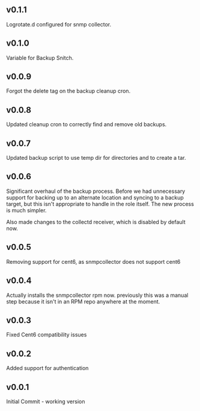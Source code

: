 v0.1.1
---------------------------
Logrotate.d configured for snmp collector.

v0.1.0
---------------------------
Variable for Backup Snitch. 

v0.0.9
---------------------------
Forgot the delete tag on the backup cleanup cron. 

v0.0.8
---------------------------
Updated cleanup cron to correctly find and remove old backups.

v0.0.7
---------------------------
Updated backup script to use temp dir for directories and to create a tar.

v0.0.6
---------------------------
Significant overhaul of the backup process. Before we had unnecessary support
for backing up to an alternate location and syncing to a backup target,
but this isn't appropriate to handle in the role itself. The new process is
much simpler.

Also made changes to the collectd receiver, which is disabled by default now.

v0.0.5
---------------------------
Removing support for cent6, as snmpcollector does not support cent6

v0.0.4
---------------------------
Actually installs the snmpcollector rpm now. previously this was a manual
step because it isn't in an RPM repo anywhere at the moment.

v0.0.3
---------------------------
Fixed Cent6 compatibility issues

v0.0.2
---------------------------
Added support for authentication

v0.0.1
---------------------------
Initial Commit - working version
